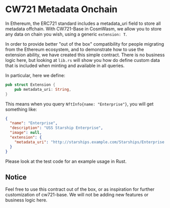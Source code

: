 # CW721 Metadata Onchain

In Ethereum, the ERC721 standard includes a metadata_uri field to store all metadata offchain.
With CW721-Base in CosmWasm, we allow you to store any data on chain you wish, using a generic `extension: T`.

In order to provide better "out of the box" compatibility for people migrating from the Ethereum ecosystem,
and to demonstrate how to use the extension ability, we have created this simple contract. There is no business
logic here, but looking at `lib.rs` will show you how do define custom data that is included when minting and
available in all queries.

In particular, here we define:

```rust
pub struct Extension {
    pub metadata_uri: String,
}
```

This means when you query `NftInfo{name: "Enterprise"}`, you will get something like:

```json
{
  "name": "Enterprise",
  "description": "USS Starship Enterprise",
  "image": null,
  "extension": {
    "metadata_uri": "http://starships.example.com/Starships/Enterprise.json"
  }
}
```

Please look at the test code for an example usage in Rust.

## Notice

Feel free to use this contract out of the box, or as inspiration for further customization of cw721-base.
We will not be adding new features or business logic here.
